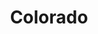 ---
title: "Colorado"
hashtag: colorado
borders:
  - Arizona
  - Kansas
  - Nebraska
  - New Mexico
  - Oklahoma
  - Utah
  - Wyoming
subdivision-of:
  - United States
tags:
  - State
  - United States
---